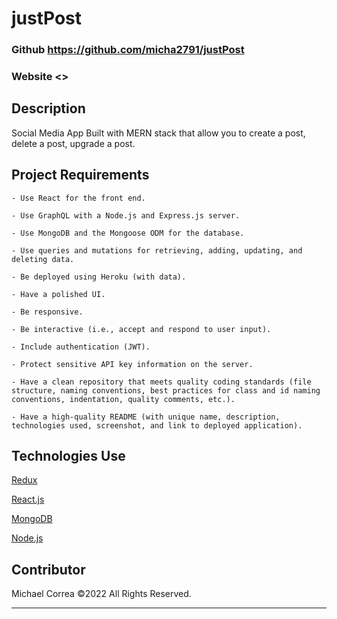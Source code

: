 # justPost

### Github <https://github.com/micha2791/justPost>

### Website <>

## Description

Social Media App Built with MERN stack that allow you to create a post, delete a post, upgrade a post.

## Project Requirements

```
- Use React for the front end.

- Use GraphQL with a Node.js and Express.js server.

- Use MongoDB and the Mongoose ODM for the database.

- Use queries and mutations for retrieving, adding, updating, and deleting data.

- Be deployed using Heroku (with data).

- Have a polished UI.

- Be responsive.

- Be interactive (i.e., accept and respond to user input).

- Include authentication (JWT).

- Protect sensitive API key information on the server.

- Have a clean repository that meets quality coding standards (file structure, naming conventions, best practices for class and id naming conventions, indentation, quality comments, etc.).

- Have a high-quality README (with unique name, description, technologies used, screenshot, and link to deployed application).
```

## Technologies Use

<p><a href="https://redux.js.org/">Redux</a></p>
<p><a href="https://reactjs.org/">React.js</a></p>
<p><a href="https://www.mongodb.com/">MongoDB</a></p>
<p><a href="https://nodejs.org/">Node.js</a></p>

## Contributor

Michael Correa ©2022 All Rights Reserved.
- - -
